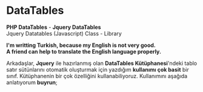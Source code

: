 # DataTables
<b>PHP DataTables</b> - 
<b>Jquery DataTables</b><br>
Jquery Datatables (Javascript) Class - Library

<b>I'm writting Turkish, because my English is not very good.<br>
A friend can help to translate the English language properly.</b>

Arkadaşlar, <b>Jquery</b> ile hazırlanmış olan <b>DataTables Kütüphanesi</b>'ndeki tablo satır sütünlarını otomatik oluşturmak 
için yazdığım <b>kullanımı çok basit</b> bir sınıf. Kütüphanenin bir çok özelliğini kullanabiliyoruz. Kullanımını aşağıda anlatıyorum <b>buyrun</b>;

